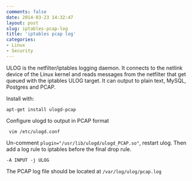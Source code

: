 ```yaml
---
comments: false
date: 2014-03-23 14:32:47
layout: post
slug: iptables-pcap-log
title: 'iptables pcap log'
categories:
- Linux
- Security
---
```


ULOG is the netfilter/iptables logging daemon.  It connects to the netlink device of the Linux kernel and reads messages from the netfilter that get queued with the iptables ULOG target. It can output to plain text, MySQL, Postgres and PCAP.

Install with:

    apt-get install ulogd-pcap 
    
Configure ulogd to output in PCAP format

     vim /etc/ulogd.conf
     
Un-comment `plugin="/usr/lib/ulogd/ulogd_PCAP.so"`, restart ulog. Then add a log rule to iptables before the final drop rule.

    -A INPUT -j ULOG
    
The PCAP log file should be located at `/var/log/ulog/pcap.log`
